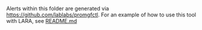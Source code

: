Alerts within this folder are generated via https://github.com/lablabs/promgfctl. For an example of how to use this tool with LARA, see [README.md](https://github.com/lablabs/promgfctl/blob/main/README.md)
